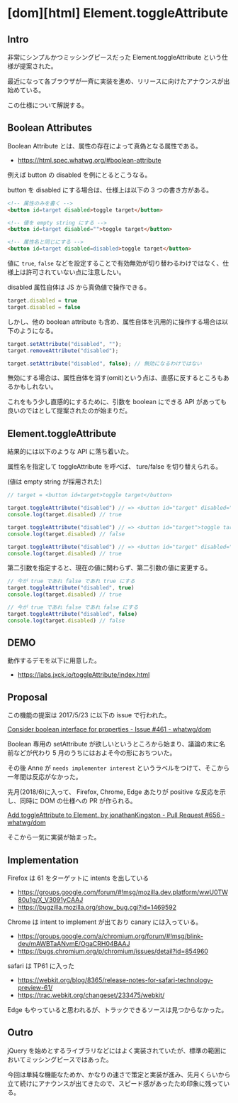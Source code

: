 # [dom][html] Element.toggleAttribute

## Intro

非常にシンプルかつミッシングピースだった Element.toggleAttribute という仕様が提案された。

最近になって各ブラウザが一斉に実装を進め、リリースに向けたアナウンスが出始めている。

この仕様について解説する。


## Boolean Attributes

Boolean Attribute とは、属性の存在によって真偽となる属性である。

- https://html.spec.whatwg.org/#boolean-attribute

例えば button の disabled を例にとるとこうなる。

button を disabled にする場合は、仕様上は以下の 3 つの書き方がある。

```html
<!-- 属性のみを書く -->
<button id=target disabled>toggle target</button>

<!-- 値を empty string にする -->
<button id=target disabled="">toggle target</button>

<!-- 属性名と同じにする -->
<button id=target disabled=disabled>toggle target</button>
```

値に `true`, `false` などを設定することで有効無効が切り替わるわけではなく、仕様上は許可されていない点に注意したい。

disabled 属性自体は JS から真偽値で操作できる。

```js
target.disabled = true
target.disabled = false
```

しかし、他の boolean attribute も含め、属性自体を汎用的に操作する場合は以下のようになる。

```js
target.setAttribute("disabled", "");
target.removeAttribute("disabled");

target.setAttribute("disabled", false); // 無効になるわけではない
```

無効にする場合は、属性自体を消す(omit)という点は、直感に反するところもあるかもしれない。

これをもう少し直感的にするために、引数を boolean にできる API があっても良いのではとして提案されたのが始まりだ。


## Element.toggleAttribute

結果的には以下のような API に落ち着いた。

属性名を指定して toggleAttribute を呼べば、 ture/false を切り替えられる。

(値は empty string が採用された)

```js
// target = <button id=target>toggle target</button>

target.toggleAttribute("disabled") // => <button id="target" disabled="">toggle target</button>
console.log(target.disabled) // true

target.toggleAttribute("disabled") // => <button id="target">toggle target</button>
console.log(target.disabled) // false

target.toggleAttribute("disabled") // => <button id="target" disabled="">toggle target</button>
console.log(target.disabled) // true
```

第二引数を指定すると、現在の値に関わらず、第二引数の値に変更する。

```js
// 今が true であれ false であれ true にする
target.toggleAttribute("disabled", true)
console.log(target.disabled) // true

// 今が true であれ false であれ false にする
target.toggleAttribute("disabled", false)
console.log(target.disabled) // false
```


## DEMO

動作するデモを以下に用意した。

- https://labs.jxck.io/toggleAttribute/index.html


## Proposal

この機能の提案は 2017/5/23 に以下の issue で行われた。

[Consider boolean interface for properties - Issue #461 - whatwg/dom](https://github.com/whatwg/dom/issues/461)

Boolean 専用の setAttribute が欲しいというところから始まり、議論の末に名前などが代わり 5 月のうちにはおよそ今の形におちついた。

その後 Anne が `needs implementer interest` というラベルをつけて、そこから一年間は反応がなかった。

先月(2018/6)に入って、 Firefox, Chrome, Edge あたりが positive な反応を示し、同時に DOM の仕様への PR が作られる。

[Add toggleAttribute to Element. by jonathanKingston - Pull Request #656 - whatwg/dom](https://github.com/whatwg/dom/pull/656)

そこから一気に実装が始まった。


## Implementation

Firefox は 61 をターゲットに intents を出している

- https://groups.google.com/forum/#!msg/mozilla.dev.platform/wwU0TW80u1g/X_V3091yCAAJ
- https://bugzilla.mozilla.org/show_bug.cgi?id=1469592

Chrome は intent to implement が出ており canary には入っている。

- https://groups.google.com/a/chromium.org/forum/#!msg/blink-dev/mAWBTaANvmE/OgaCRH04BAAJ
- https://bugs.chromium.org/p/chromium/issues/detail?id=854960

safari は TP61 に入った

- https://webkit.org/blog/8365/release-notes-for-safari-technology-preview-61/
- https://trac.webkit.org/changeset/233475/webkit/

Edge もやっていると思われるが、トラックできるソースは見つからなかった。


## Outro

jQuery を始めとするライブラリなどにはよく実装されていたが、標準の範囲においてミッシングピースではあった。

今回は単純な機能なためか、かなりの速さで策定と実装が進み、先月くらいから立て続けにアナウンスが出てきたので、スピード感があったため印象に残っている。